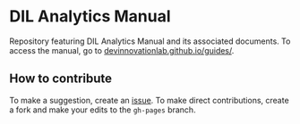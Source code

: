 # DIL Analytics Manual

Repository featuring DIL Analytics Manual and its associated documents. To access the manual, go to [devinnovationlab.github.io/guides/](devinnovationlab.github.io/guides/).

## How to contribute

To make a suggestion, create an [issue](https://github.com/DevInnovationLab/guides/issues). To make direct contributions, create a fork and make your edits to the `gh-pages` branch.

